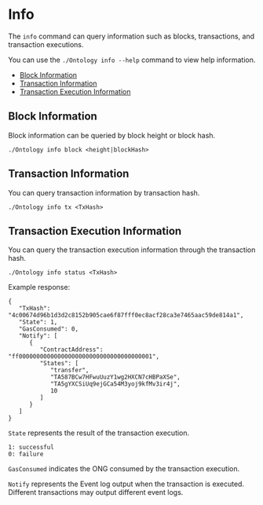 
# Info

The `info` command can query information such as blocks, transactions, and transaction executions.

You can use the `./Ontology info --help` command to view help information.

* [Block Information](#query-block-information)
* [Transaction Information](#query-transaction-information)
* [Transaction Execution Information](#query-transaction-execution-information)


## Block Information
Block information can be queried by block height or block hash.

```
./Ontology info block <height|blockHash>
```

## Transaction Information
You can query transaction information by transaction hash.

```
./Ontology info tx <TxHash>
```

## Transaction Execution Information
You can query the transaction execution information through the transaction hash.

```
./Ontology info status <TxHash>
```
Example response:

```
{
   "TxHash": "4c00674d96b1d3d2c8152b905cae6f87fff0ec8acf28ca3e7465aac59de814a1",
   "State": 1,
   "GasConsumed": 0,
   "Notify": [
      {
         "ContractAddress": "ff00000000000000000000000000000000000001",
         "States": [
            "transfer",
            "TA587BCw7HFwuUuzY1wg2HXCN7cHBPaXSe",
            "TA5gYXCSiUq9ejGCa54M3yoj9kfMv3ir4j",
            10
         ]
      }
   ]
}
```

`State` represents the result of the transaction execution.

	1: successful
	0: failure

`GasConsumed` indicates the ONG consumed by the transaction execution.

`Notify` represents the Event log output when the transaction is executed. Different transactions may output different event logs.
